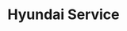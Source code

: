 ---
title: "Hyundai Service"
url: /ciudad-autonoma-de-buenos-aires/hyundai-service/
shop: Autowerkstatt
---